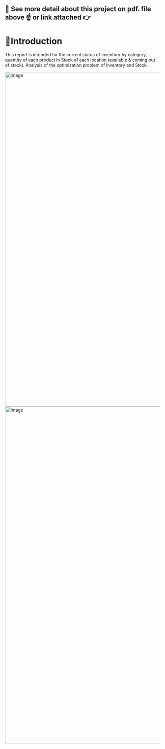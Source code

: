 ## 📌 See more detail about this project on pdf. file above ☝️ or link attached 👉
# 🍒Introduction
This report is intended for the current status of Inventory by category, quantity of each product in Stock of each location (available & coming out of stock). Analysis of the optimization problem of Inventory and Stock.

<img width="1086" alt="image" src="https://github.com/mvqnhu/InventoryControl-Dashboard/assets/138433845/5d45b888-9c87-4abb-9a43-fb82f0988538">
<img width="1094" alt="image" src="https://github.com/mvqnhu/InventoryControl-Dashboard/assets/138433845/2d16a5c6-12e7-4c86-998e-61517c6be039">
